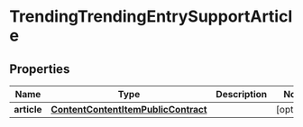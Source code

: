 
# TrendingTrendingEntrySupportArticle

## Properties
Name | Type | Description | Notes
------------ | ------------- | ------------- | -------------
**article** | [**ContentContentItemPublicContract**](ContentContentItemPublicContract.md) |  |  [optional]



